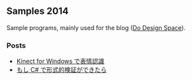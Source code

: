 ## Samples 2014

Sample programs, mainly used for the blog ([Do Design Space](http://sakapon.wordpress.com/)).

### Posts
* [Kinect for Windows で表情認識](http://sakapon.wordpress.com/2014/07/07/kinect-face-tracking/)
* [もし C# で形式的検証ができたら](http://sakapon.wordpress.com/2014/08/26/formal-verification-csharp/)
